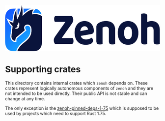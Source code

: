 <img src="https://raw.githubusercontent.com/eclipse-zenoh/zenoh/master/zenoh-dragon.png" height="150">

# Supporting crates

This directory contains internal crates which `zenoh` depends on. These crates represent logically autonomous
components of `zenoh` and they are not intended to be used directly. Their public API is not stable and can
change at any time.

The only exception is the [zenoh-pinned-deps-1-75](zenoh-pinned-deps-1-75) which is supposed to be used by
projects which need to support Rust 1.75.
